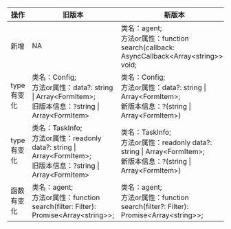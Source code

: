 | 操作 | 旧版本 | 新版本 | d.ts文件 |
| ---- | ------ | ------ | -------- |
|新增|NA|类名：agent;<br>方法or属性：function search(callback: AsyncCallback\<Array\<string>>): void;|@ohos.request.d.ts|
|type有变化|类名：Config;<br>方法or属性：data?: string \| Array\<FormItem>;<br>旧版本信息：?string \| Array\<FormItem>|类名：Config;<br>方法or属性：data?: string \| Array\<FormItem>;<br>新版本信息：?(string \| Array\<FormItem>)|@ohos.request.d.ts|
|type有变化|类名：TaskInfo;<br>方法or属性：readonly data?: string \| Array\<FormItem>;<br>旧版本信息：?string \| Array\<FormItem>|类名：TaskInfo;<br>方法or属性：readonly data?: string \| Array\<FormItem>;<br>新版本信息：?(string \| Array\<FormItem>)|@ohos.request.d.ts|
|函数有变化|类名：agent;<br>方法or属性：function search(filter: Filter): Promise\<Array\<string>>;|类名：agent;<br>方法or属性：function search(filter?: Filter): Promise\<Array\<string>>;|@ohos.request.d.ts|
